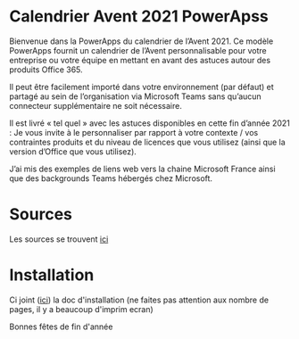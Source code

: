 # Calendrier Avent 2021 PowerApss

Bienvenue dans la PowerApps du calendrier de l’Avent 2021. Ce modèle PowerApps fournit un calendrier de l’Avent personnalisable pour votre entreprise ou votre équipe en mettant en avant des astuces autour des produits Office 365.

Il peut être facilement importé dans votre environnement (par défaut) et partagé au sein de l’organisation via Microsoft Teams sans qu’aucun connecteur supplémentaire ne soit nécessaire.

Il est livré « tel quel » avec les astuces disponibles en cette fin d’année 2021 : Je vous invite à le personnaliser par rapport à votre contexte / vos contraintes produits et du niveau de licences que vous utilisez (ainsi que la version d’Office que vous utilisez).

J’ai mis des exemples de liens web vers la chaine Microsoft France ainsi que des backgrounds Teams hébergés chez Microsoft.


# Sources
Les sources se trouvent [ici](https://github.com/viche4178/CalendrierAventPowerApss/tree/main/App)

# Installation
Ci joint ([ici](https://github.com/viche4178/CalendrierAventPowerapps/tree/main/Doc)) la doc d'installation (ne faites pas attention aux nombre de pages, il y a beaucoup d'imprim ecran)
 
Bonnes fêtes de fin d'année
